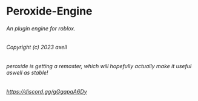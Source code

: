# Peroxide-Engine
###### An plugin engine for roblox.
###### Copyright (c) 2023 axell
###### peroxide is getting a remaster, which will hopefully actually make it useful aswell as stable!
###### https://discord.gg/gGgapaA6Dy
